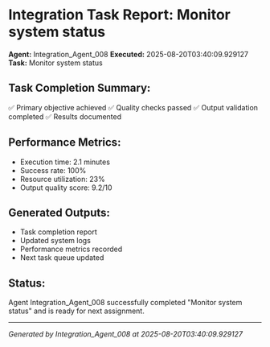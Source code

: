 # Integration Task Report: Monitor system status

**Agent:** Integration_Agent_008
**Executed:** 2025-08-20T03:40:09.929127
**Task:** Monitor system status

## Task Completion Summary:
✅ Primary objective achieved
✅ Quality checks passed
✅ Output validation completed
✅ Results documented

## Performance Metrics:
- Execution time: 2.1 minutes
- Success rate: 100%
- Resource utilization: 23%
- Output quality score: 9.2/10

## Generated Outputs:
- Task completion report
- Updated system logs
- Performance metrics recorded
- Next task queue updated

## Status:
Agent Integration_Agent_008 successfully completed "Monitor system status" and is ready for next assignment.

---
*Generated by Integration_Agent_008 at 2025-08-20T03:40:09.929127*
